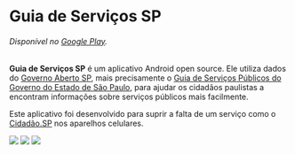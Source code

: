 # Guia de Serviços SP
###### Disponível no [Google Play](http://play.google.com/store/apps/details?id=com.adrielcafe.guiaservicossp).

**Guia de Serviços SP** é um aplicativo Android open source. Ele utiliza dados do [Governo Aberto SP](http://www.governoaberto.sp.gov.br ), mais precisamente o [Guia de Serviços Públicos do Governo do Estado de São Paulo](http://www.governoaberto.sp.gov.br/view/resultado.php?idBase=ODM3), para ajudar os cidadãos paulistas a encontram informações sobre serviços públicos mais facilmente.

Este aplicativo foi desenvolvido para suprir a falta de um serviço como o [Cidadão.SP](http://www.cidadao.sp.gov.br) nos aparelhos celulares.

![](http://i.imgur.com/IKBZRXb.png)
![](http://i.imgur.com/2o6gQ9Q.png)
![](http://i.imgur.com/AipGHLu.png)
